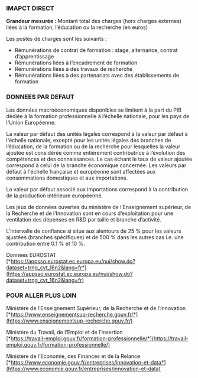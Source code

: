 ### IMAPCT DIRECT

**Grandeur mesurée :** Montant total des charges (hors charges externes) liées à la formation, l’éducation ou la recherche (en euros)

Les postes de charges sont les suivants :
* Rémunérations de contrat de formation : stage, alternance, contrat d’apprentissage
* Rémunérations liées à l’encadrement de formation
* Rémunérations liées à des travaux de recherche
* Rémunérations liées à des partenariats avec des établissements de formation

### DONNEES PAR DEFAUT

Les données macroéconomiques disponibles se limitent à la part du PIB dédiée à la formation professionnelle à l’échelle nationale, pour les pays de l'Union Européenne.

La valeur par défaut des unités légales  correspond à la valeur par défaut à l'échelle nationale, excepté pour les unités légales des branches de l’éducation, de la formation ou de la recherche pour lesquelles la valeur ajoutée est considérée comme entièrement contributrice à l’évolution des compétences et des connaissances. Le cas échant le taux de valeur ajoutée correspond à celui de la branche économique concernée. Les valeurs par défaut à l'échelle française et européenne sont affectées aux consommations domestiques et aux importations.

La valeur par défaut associé aux importations correspond à la contribution de la production intérieure européenne.

Les jeux de données ouvertes du ministère de l’Enseignement supérieur, de la Recherche et de l’Innovation sont en cours d’exploitation pour une ventilation des dépenses en R&D par taille et branche d’activité.

L’intervalle de confiance si situe aux alentours de 25 % pour les valeurs ajustées (branches spécifiques) et de 500 % dans les autres cas i.e. une contribution entre 0.1 % et 10 %.

Données EUROSTAT  
[*https://appsso.eurostat.ec.europa.eu/nui/show.do?dataset=trng_cvt_16n2&lang=fr*](https://appsso.eurostat.ec.europa.eu/nui/show.do?dataset=trng_cvt_16n2&lang=fr)

### POUR ALLER PLUS LOIN

Ministère de l’Enseignement Supérieur, de la Recherche et de l’Innovation  
[*https://www.enseignementsup-recherche.gouv.fr/*](https://www.enseignementsup-recherche.gouv.fr/)

Ministère du Travail, de l’Emploi et de l’Insertion  
[*https://travail-emploi.gouv.fr/formation-professionnelle/*](https://travail-emploi.gouv.fr/formation-professionnelle/)

Ministère de l’Economie, des Finances et de la Relance  
[*https://www.economie.gouv.fr/entreprises/innovation-et-data*](https://www.economie.gouv.fr/entreprises/innovation-et-data)
